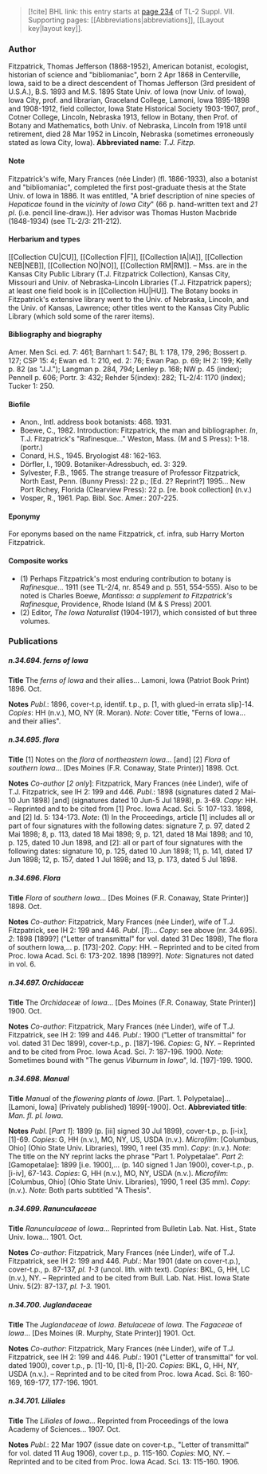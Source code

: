 > [!cite] BHL link: this entry starts at [page 234](https://www.biodiversitylibrary.org/page/33259738) of TL-2 Suppl. VII.
> Supporting pages: [[Abbreviations|abbreviations]], [[Layout key|layout key]].

### Author

Fitzpatrick, Thomas Jefferson (1868-1952), American botanist, ecologist, historian of science and "bibliomaniac", born 2 Apr 1868 in Centerville, Iowa, said to be a direct descendent of Thomas Jefferson (3rd president of U.S.A.), B.S. 1893 and M.S. 1895 State Univ. of Iowa (now Univ. of Iowa), Iowa City, prof. and librarian, Graceland College, Lamoni, Iowa 1895-1898 and 1908-1912, field collector, Iowa State Historical Society 1903-1907, prof., Cotner College, Lincoln, Nebraska 1913, fellow in Botany, then Prof. of Botany and Mathematics, both Univ. of Nebraska, Lincoln from 1918 until retirement, died 28 Mar 1952 in Lincoln, Nebraska (sometimes erroneously stated as Iowa City, Iowa). 
**Abbreviated name**: *T.J. Fitzp.*

#### Note

Fitzpatrick's wife, Mary Frances (née Linder) (fl. 1886-1933), also a botanist and "bibliomaniac", completed the first post-graduate thesis at the State Univ. of Iowa in 1886. It was entitled, "A brief description of nine species of *Hepaticae* found in the *vicinity* of *Iowa City*" (66 p. hand-written text and *21 pl*. (i.e. pencil line-draw.)). Her advisor was Thomas Huston Macbride (1848-1934) (see TL-2/3: 211-212).

#### Herbarium and types

[[Collection CU|CU]], [[Collection F|F]], [[Collection IA|IA]], [[Collection NEB|NEB]], [[Collection NO|NO]], [[Collection RM|RM]]. – Mss. are in the Kansas City Public Library (T.J. Fitzpatrick Collection), Kansas City, Missouri and Univ. of Nebraska-Lincoln Libraries (T.J. Fitzpatrick papers); at least one field book is in [[Collection HU|HU]]. The Botany books in Fitzpatrick's extensive library went to the Univ. of Nebraska, Lincoln, and the Univ. of Kansas, Lawrence; other titles went to the Kansas City Public Library (which sold some of the rarer items).

#### Bibliography and biography

Amer. Men Sci. ed. 7: 461; Barnhart 1: 547; BL 1: 178, 179, 296; Bossert p. 127; CSP 15: 4; Ewan ed. 1: 210, ed. 2: 76; Ewan Pap. p. 69; IH 2: 199; Kelly p. 82 (as "J.J."); Langman p. 284, 794; Lenley p. 168; NW p. 45 (index); Pennell p. 606; Portr. 3: 432; Rehder 5(index): 282; TL-2/4: 1170 (index); Tucker 1: 250.

#### Biofile

- Anon., Intl. address book botanists: 468. 1931.
- Boewe, C., 1982. Introduction: Fitzpatrick, the man and bibliographer. *In*, T.J. Fitzpatrick's "Rafinesque..." Weston, Mass. (M and S Press): 1-18. (portr.)
- Conard, H.S., 1945. Bryologist 48: 162-163.
- Dörfler, I., 1909. Botaniker-Adressbuch, ed. 3: 329.
- Sylvester, F.B., 1965. The strange treasure of Professor Fitzpatrick, North East, Penn. (Bunny Press): 22 p.; \[Ed. 2? Reprint?\] 1995... New Port Richey, Florida (Clearview Press): 22 p. \[re. book collection\] (n.v.)
- Vosper, R., 1961. Pap. Bibl. Soc. Amer.: 207-225.

#### Eponymy

For eponyms based on the name Fitzpatrick, cf. infra, sub Harry Morton Fitzpatrick.

#### Composite works

- (1) Perhaps Fitzpatrick's most enduring contribution to botany is *Rafinesque*... 1911 (see TL-2/4, nr. 8549 and p. 551, 554-555). Also to be noted is Charles Boewe, *Mantissa*: *a supplement to Fitzpatrick's Rafinesque*, Providence, Rhode Island (M & S Press) 2001.
- (2) Editor, *The Iowa Naturalist* (1904-1917), which consisted of but three volumes.

### Publications

##### n.34.694. ferns of Iowa

**Title**
The *ferns of Iowa* and their allies... Lamoni, Iowa (Patriot Book Print) 1896. Oct.

**Notes**
*Publ*.: 1896, cover-t.p, identif. t.p., p. \[1, with glued-in errata slip\]-14. *Copies*: HH (n.v.), MO, NY (R. Moran).
*Note*: Cover title, "Ferns of Iowa... and their allies".

##### n.34.695. flora

**Title**
\[1\] Notes on the *flora* of *northeastern Iowa*... \[and\] \[2\] *Flora* of *southern Iowa*... \[Des Moines (F.R. Conaway, State Printer)\] 1898. Oct.

**Notes**
*Co-author* \[*2 only*\]: Fitzpatrick, Mary Frances (née Linder), wife of T.J. Fitzpatrick, see IH 2: 199 and 446.
*Publ*.: 1898 (signatures dated 2 Mai-10 Jun 1898) \[and\] (signatures dated 10 Jun-5 Jul 1898), p. 3-69. *Copy*: HH. – Reprinted and to be cited from \[1\] Proc. Iowa Acad. Sci. 5: 107-133. 1898, and \[2\] Id. 5: 134-173.
*Note*: (1) In the Proceedings, article \[1\] includes all or part of four signatures with the following dates: signature 7, p. 97, dated 2 Mai 1898; 8, p. 113, dated 18 Mai 1898; 9, p. 121, dated 18 Mai 1898; and 10, p. 125, dated 10 Jun 1898, and \[2\]: all or part of four signatures with the following dates: signature 10, p. 125, dated 10 Jun 1898; 11, p. 141, dated 17 Jun 1898; 12, p. 157, dated 1 Jul 1898; and 13, p. 173, dated 5 Jul 1898.

##### n.34.696. Flora

**Title**
*Flora* of *southern Iowa*... \[Des Moines (F.R. Conaway, State Printer)\] 1898. Oct.

**Notes**
*Co-author*: Fitzpatrick, Mary Frances (née Linder), wife of T.J. Fitzpatrick, see IH 2: 199 and 446.
*Publ*. \[*1*\]:... *Copy*: see above (nr. 34.695).
*2*: 1898 \[1899?\] ("Letter of transmittal" for vol. dated 31 Dec 1898), The flora of southern Iowa,... p. \[173\]-202. *Copy*: HH. – Reprinted and to be cited from Proc. Iowa Acad. Sci. 6: 173-202. 1898 \[1899?\].
*Note*: Signatures not dated in vol. 6.

##### n.34.697. Orchidaceæ

**Title**
The *Orchidaceæ* of *Iowa*... \[Des Moines (F.R. Conaway, State Printer)\] 1900. Oct.

**Notes**
*Co-author*: Fitzpatrick, Mary Frances (née Linder), wife of T.J. Fitzpatrick, see IH 2: 199 and 446.
*Publ*.: 1900 ("Letter of transmittal" for vol. dated 31 Dec 1899), cover-t.p., p. \[187\]-196.
*Copies*: G, NY. – Reprinted and to be cited from Proc. Iowa Acad. Sci. 7: 187-196. 1900.
*Note*: Sometimes bound with "The genus *Viburnum* in *Iowa*", Id. \[197\]-199. 1900.

##### n.34.698. Manual

**Title**
*Manual* of the *flowering plants* of *Iowa*. \[Part. 1. Polypetalae\]... \[Lamoni, Iowa\] (Privately published) 1899\[-1900\]. Oct.
**Abbreviated title**: *Man. fl. pl. Iowa*.

**Notes**
*Publ*. \[*Part 1*\]: 1899 (p. \[iii\] signed 30 Jul 1899), cover-t.p., p. \[i-ix\], \[1\]-69. *Copies*: G, HH (n.v.), MO, NY, US, USDA (n.v.). *Microfilm*: \[Columbus, Ohio\] (Ohio State Univ. Libraries), 1990, 1 reel (35 mm). *Copy*: (n.v.).
*Note*: The title on the NY reprint lacks the phrase "Part 1. Polypetalae".
*Part 2*: \[Gamopetalae\]: 1899 \[i.e. 1900\],... (p. 140 signed 1 Jan 1900), cover-t.p., p. \[i-iv\], 67-143. *Copies*: G, HH (n.v.), MO, NY, USDA (n.v.). *Microfilm*: \[Columbus, Ohio\] (Ohio State Univ. Libraries), 1990, 1 reel (35 mm). *Copy*: (n.v.).
*Note*: Both parts subtitled "A Thesis".

##### n.34.699. Ranunculaceae

**Title**
*Ranunculaceae* of *Iowa*... Reprinted from Bulletin Lab. Nat. Hist., State Univ. Iowa... 1901. Oct.

**Notes**
*Co-author*: Fitzpatrick, Mary Frances (née Linder), wife of T.J. Fitzpatrick, see IH 2: 199 and 446.
*Publ*.: Mar 1901 (date on cover-t.p.), cover-t.p., p. 87-137, *pl. 1-3* (uncol. lith. with text).
*Copies*: BKL, G, HH, LC (n.v.), NY. – Reprinted and to be cited from Bull. Lab. Nat. Hist. Iowa State Univ. 5(2): 87-137, *pl. 1-3.* 1901.

##### n.34.700. Juglandaceae

**Title**
The *Juglandaceae* of *Iowa*. *Betulaceae* of *Iowa*. The *Fagaceae* of *Iowa*... \[Des Moines (R. Murphy, State Printer)\] 1901. Oct.

**Notes**
*Co-author*: Fitzpatrick, Mary Frances (née Linder), wife of T.J. Fitzpatrick, see IH 2: 199 and 446.
*Publ*.: 1901 ("Letter of transmittal" for vol. dated 1900), cover t.p., p. \[1\]-10, \[1\]-8, \[1\]-20.
*Copies*: BKL, G, HH, NY, USDA (n.v.). – Reprinted and to be cited from Proc. Iowa Acad. Sci. 8: 160-169, 169-177, 177-196. 1901.

##### n.34.701. Liliales

**Title**
The *Liliales* of *Iowa*... Reprinted from Proceedings of the Iowa Academy of Sciences... 1907. Oct.

**Notes**
*Publ*.: 22 Mar 1907 (issue date on cover-t.p., "Letter of transmittal" for vol. dated 11 Aug 1906), cover t.p., p. 115-160. *Copies*: MO, NY. – Reprinted and to be cited from Proc. Iowa Acad. Sci. 13: 115-160. 1906.

